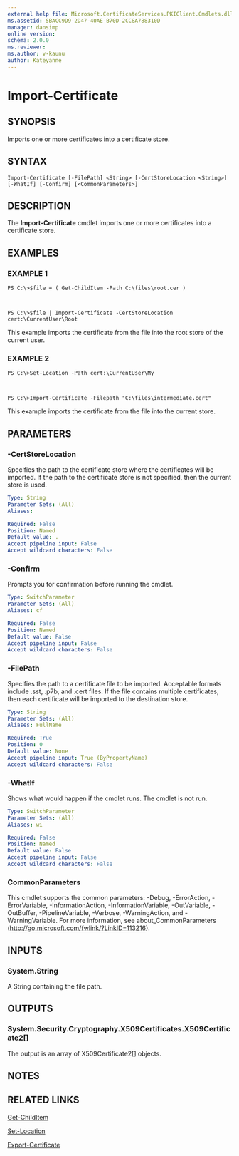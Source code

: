 ```yaml
---
external help file: Microsoft.CertificateServices.PKIClient.Cmdlets.dll-Help.xml
ms.assetid: 5BACC9D9-2D47-40AE-B70D-2CC8A788310D
manager: dansimp
online version: 
schema: 2.0.0
ms.reviewer:
ms.author: v-kaunu
author: Kateyanne
---
```


# Import-Certificate

## SYNOPSIS
Imports one or more certificates into a certificate store.

## SYNTAX

```
Import-Certificate [-FilePath] <String> [-CertStoreLocation <String>] [-WhatIf] [-Confirm] [<CommonParameters>]
```

## DESCRIPTION
The **Import-Certificate** cmdlet imports one or more certificates into a certificate store.

## EXAMPLES

### EXAMPLE 1
```
PS C:\>$file = ( Get-ChildItem -Path C:\files\root.cer )



PS C:\>$file | Import-Certificate -CertStoreLocation cert:\CurrentUser\Root
```

This example imports the certificate from the file into the root store of the current user.

### EXAMPLE 2
```
PS C:\>Set-Location -Path cert:\CurrentUser\My



PS C:\>Import-Certificate -Filepath "C:\files\intermediate.cert"
```

This example imports the certificate from the file into the current store.

## PARAMETERS

### -CertStoreLocation
Specifies the path to the certificate store where the certificates will be imported.
If the path to the certificate store is not specified, then the current store is used.

```yaml
Type: String
Parameter Sets: (All)
Aliases: 

Required: False
Position: Named
Default value: .
Accept pipeline input: False
Accept wildcard characters: False
```

### -Confirm
Prompts you for confirmation before running the cmdlet.

```yaml
Type: SwitchParameter
Parameter Sets: (All)
Aliases: cf

Required: False
Position: Named
Default value: False
Accept pipeline input: False
Accept wildcard characters: False
```

### -FilePath
Specifies the path to a certificate file to be imported.
Acceptable formats include .sst, .p7b, and .cert files.
If the file contains multiple certificates, then each certificate will be imported to the destination store.

```yaml
Type: String
Parameter Sets: (All)
Aliases: FullName

Required: True
Position: 0
Default value: None
Accept pipeline input: True (ByPropertyName)
Accept wildcard characters: False
```

### -WhatIf
Shows what would happen if the cmdlet runs.
The cmdlet is not run.

```yaml
Type: SwitchParameter
Parameter Sets: (All)
Aliases: wi

Required: False
Position: Named
Default value: False
Accept pipeline input: False
Accept wildcard characters: False
```

### CommonParameters
This cmdlet supports the common parameters: -Debug, -ErrorAction, -ErrorVariable, -InformationAction, -InformationVariable, -OutVariable, -OutBuffer, -PipelineVariable, -Verbose, -WarningAction, and -WarningVariable. For more information, see about_CommonParameters (http://go.microsoft.com/fwlink/?LinkID=113216).

## INPUTS

### System.String
A String containing the file path.

## OUTPUTS

### System.Security.Cryptography.X509Certificates.X509Certificate2[]
The output is an array of X509Certificate2\[\] objects.

## NOTES

## RELATED LINKS

[Get-ChildItem](http://go.microsoft.com/fwlink/p/?LinkId=204557)

[Set-Location](http://go.microsoft.com/fwlink/p/?LinkId=113397)

[Export-Certificate](./Export-Certificate.md)

